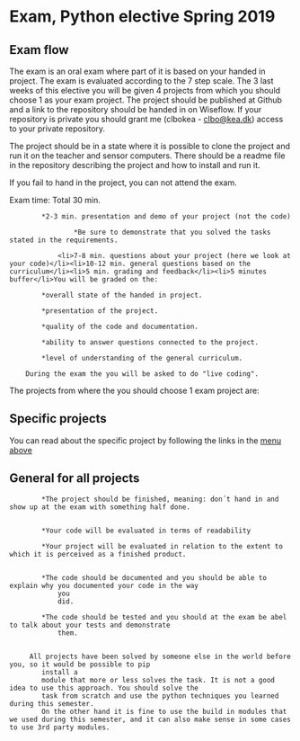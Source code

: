 # Exam, Python elective Spring 2019
## Exam flow
The exam is an oral exam where part of it is based on your handed in project. The exam is evaluated according to the
            7 step scale.
The 3 last weeks of this elective you will be given 4 projects from which you should choose 1 as your exam
            project.
The project should be published at Github and a link to the repository should be handed in on Wiseflow. If
            your repository is private you should grant me (clbokea - clbo@kea.dk) access to your private repository.
        
The project should be in a state where it is possible to clone the project and run it on the teacher and
            sensor computers. There should be a readme file in the repository describing the project and how to install
            and run it.
        
If you fail to hand in the project, you can not attend the exam.
        
Exam time: Total 30 min.

            *2-3 min. presentation and demo of your project (not the code)
                
                    *Be sure to demonstrate that you solved the tasks stated in the requirements.

                <li>7-8 min. questions about your project (here we look at your code)</li><li>10-12 min. general questions based on the curriculum</li><li>5 min. grading and feedback</li><li>5 minutes buffer</li>You will be graded on the:

            *overall state of the handed in project.

            *presentation of the project.

            *quality of the code and documentation.

            *ability to answer questions connected to the project.

            *level of understanding of the general curriculum.

        During the exam the you will be asked to do "live coding".
The projects from where the you should choose 1 exam project are:
## Specific projects
You can read about the specific project by following the links in the <a href="#menu">menu above</a>
## General for all projects

            *The project should be finished, meaning: don´t hand in and show up at the exam with something half done.
            

            *Your code will be evaluated in terms of readability

            *Your project will be evaluated in relation to the extent to which it is perceived as a finished product.
            

            *The code should be documented and you should be able to explain why you documented your code in the way
                you
                did.

            *The code should be tested and you should at the exam be abel to talk about your tests and demonstrate
                them.


         All projects have been solved by someone else in the world before you, so it would be possible to pip
            install a
            module that more or less solves the task. It is not a good idea to use this approach. You should solve the
            task from scratch and use the python techniques you learned during this semester.
            On the other hand it is fine to use the build in modules that we used during this semester, and it can also make sense in some cases to use 3rd party modules.
